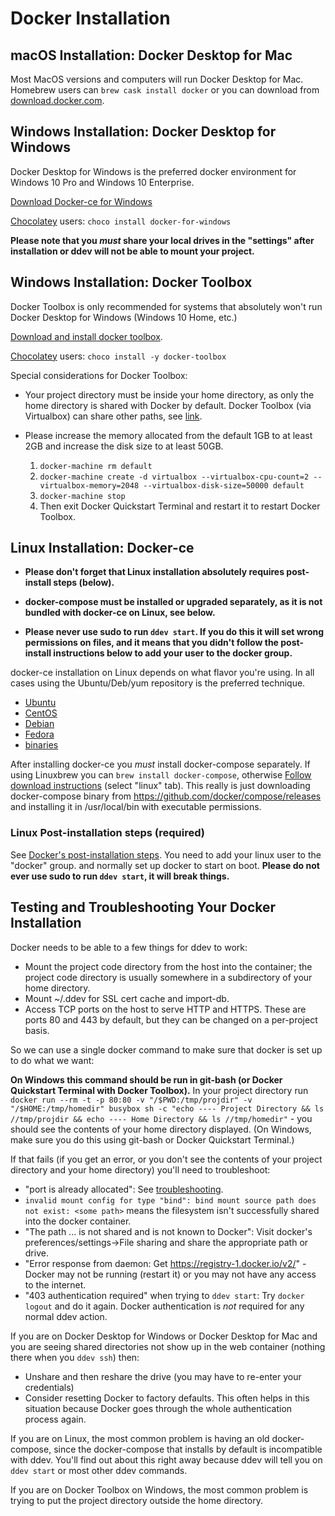 <h1>Docker Installation</h1>

## macOS Installation: Docker Desktop for Mac

Most MacOS versions and computers will run Docker Desktop for Mac. Homebrew users can `brew cask install docker` or you can download from [download.docker.com](https://download.docker.com/mac/stable/Docker.dmg). 

## Windows Installation: Docker Desktop for Windows

Docker Desktop for Windows is the preferred docker environment for Windows 10 Pro and Windows 10 Enterprise. 

[Download Docker-ce for Windows](https://download.docker.com/win/stable/Docker%20for%20Windows%20Installer.exe)

[Chocolatey](https://chocolatey.org/install) users: `choco install docker-for-windows`

__Please note that you *must* share your local drives in the "settings" after installation or ddev will not be able to mount your project.__


## Windows Installation: Docker Toolbox

Docker Toolbox is only recommended for systems that absolutely won't run Docker Desktop for Windows (Windows 10 Home, etc.)

[Download and install docker toolbox](https://download.docker.com/win/stable/DockerToolbox.exe). 

[Chocolatey](https://chocolatey.org/install) users: `choco install -y docker-toolbox`

Special considerations for Docker Toolbox:

* Your project directory must be inside your home directory, as only the home directory is shared with Docker by default. Docker Toolbox (via Virtualbox) can share other paths, see [link](https://stackoverflow.com/a/35498478/215713).
* Please increase the memory allocated from the default 1GB to at least 2GB and increase the disk size to at least 50GB.

    1. `docker-machine rm default`
    2. `docker-machine create -d virtualbox --virtualbox-cpu-count=2 --virtualbox-memory=2048 --virtualbox-disk-size=50000 default`
    3. `docker-machine stop`
    4. Then exit Docker Quickstart Terminal and restart it to restart Docker Toolbox.


## Linux Installation: Docker-ce

* __Please don't forget that Linux installation absolutely requires post-install steps (below).__

* __docker-compose must be installed or upgraded separately, as it is not bundled with docker-ce on Linux, see below.__

* __Please never use sudo to run `ddev start`. If you do this it will set wrong permissions on files, and it means that you didn't follow the post-install instructions below to add your user to the docker group.__

docker-ce installation on Linux depends on what flavor you're using. In all cases using the Ubuntu/Deb/yum repository is the preferred technique.

* [Ubuntu](https://docs.docker.com/install/linux/docker-ce/ubuntu/)
* [CentOS](https://docs.docker.com/install/linux/docker-ce/centos/)
* [Debian](https://docs.docker.com/install/linux/docker-ce/debian/)
* [Fedora](https://docs.docker.com/install/linux/docker-ce/fedora/)
* [binaries](https://docs.docker.com/install/linux/docker-ce/binaries/)


After installing docker-ce you *must* install docker-compose separately. If using Linuxbrew you can `brew install docker-compose`, otherwise [Follow download instructions](https://docs.docker.com/compose/install/#install-compose) (select "linux" tab). This really is just downloading docker-compose binary from https://github.com/docker/compose/releases and installing it in /usr/local/bin with executable permissions.

### Linux Post-installation steps (required)

See [Docker's post-installation steps](https://docs.docker.com/install/linux/linux-postinstall/). You need to add your linux user to the "docker" group. and normally set up docker to start on boot.  __Please do not ever use sudo to run `ddev start`, it will break things.__

<a name="troubleshooting"></a>
## Testing and Troubleshooting Your Docker Installation

Docker needs to be able to a few things for ddev to work:

* Mount the project code directory from the host into the container; the project code directory is usually somewhere in a subdirectory of your home directory. 
* Mount ~/.ddev for SSL cert cache and import-db. 
* Access TCP ports on the host to serve HTTP and HTTPS. These are ports 80 and 443 by default, but they can be changed on a per-project basis.

So we can use a single docker command to make sure that docker is set up to do what we want:

**On Windows this command should be run in git-bash (or Docker Quickstart Terminal with Docker Toolbox).** In your project directory run `docker run --rm -t -p 80:80 -v "/$PWD:/tmp/projdir" -v "/$HOME:/tmp/homedir" busybox sh -c "echo ---- Project Directory && ls //tmp/projdir && echo ---- Home Directory && ls //tmp/homedir"` - you should see the contents of your home directory displayed. (On Windows, make sure you do this using git-bash or Docker Quickstart Terminal.)

If that fails (if you get an error, or you don't see the contents of your project directory and your home directory) you'll need to troubleshoot:

* "port is already allocated": See [troubleshooting](troubleshooting.md).
* `invalid mount config for type "bind": bind mount source path does not exist: <some path>` means the filesystem isn't successfully shared into the docker container.
* "The path ... is not shared and is not known to Docker": Visit docker's preferences/settings->File sharing and share the appropriate path or drive.
* "Error response from daemon: Get https://registry-1.docker.io/v2/" - Docker may not be running (restart it) or you may not have any access to the internet.
* "403 authentication required" when trying to `ddev start`: Try `docker logout` and do it again. Docker authentication is *not* required for any normal ddev action.
 
If you are on Docker Desktop for Windows or Docker Desktop for Mac and you are seeing shared directories not show up in the web container (nothing there when you `ddev ssh`) then:

* Unshare and then reshare the drive (you may have to re-enter your credentials)
* Consider resetting Docker to factory defaults. This often helps in this situation because Docker goes through the whole authentication process again.

If you are on Linux, the most common problem is having an old docker-compose, since the docker-compose that installs by default is incompatible with ddev. You'll find out about this right away because ddev will tell you on `ddev start` or most other ddev commands.

If you are on Docker Toolbox on Windows, the most common problem is trying to put the project directory outside the home directory.
